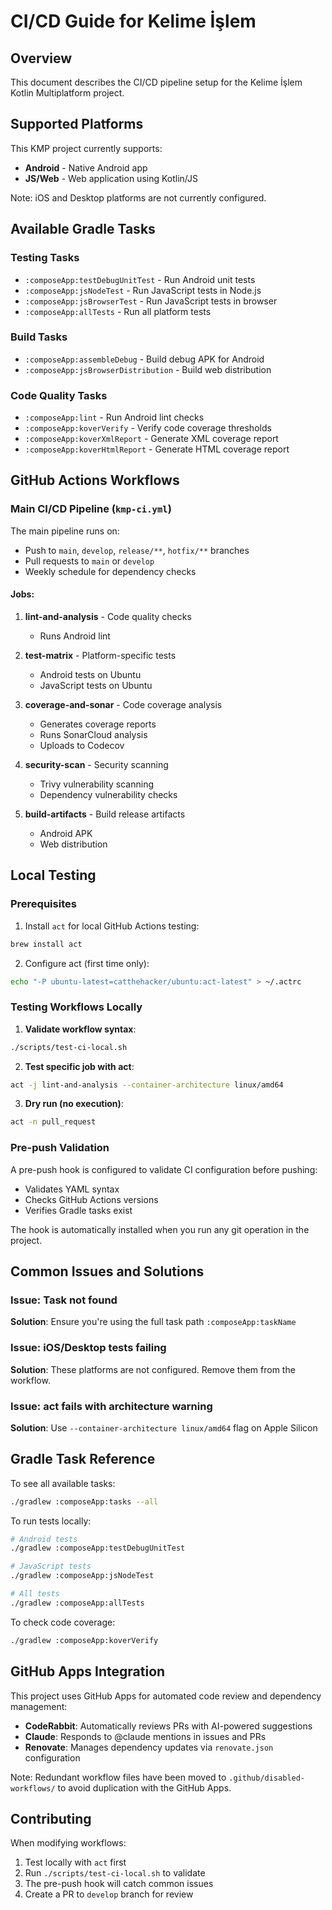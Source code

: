 # CI/CD Guide for Kelime İşlem

## Overview

This document describes the CI/CD pipeline setup for the Kelime İşlem Kotlin Multiplatform project.

## Supported Platforms

This KMP project currently supports:
- **Android** - Native Android app
- **JS/Web** - Web application using Kotlin/JS

Note: iOS and Desktop platforms are not currently configured.

## Available Gradle Tasks

### Testing Tasks
- `:composeApp:testDebugUnitTest` - Run Android unit tests
- `:composeApp:jsNodeTest` - Run JavaScript tests in Node.js
- `:composeApp:jsBrowserTest` - Run JavaScript tests in browser
- `:composeApp:allTests` - Run all platform tests

### Build Tasks
- `:composeApp:assembleDebug` - Build debug APK for Android
- `:composeApp:jsBrowserDistribution` - Build web distribution

### Code Quality Tasks
- `:composeApp:lint` - Run Android lint checks
- `:composeApp:koverVerify` - Verify code coverage thresholds
- `:composeApp:koverXmlReport` - Generate XML coverage report
- `:composeApp:koverHtmlReport` - Generate HTML coverage report

## GitHub Actions Workflows

### Main CI/CD Pipeline (`kmp-ci.yml`)

The main pipeline runs on:
- Push to `main`, `develop`, `release/**`, `hotfix/**` branches
- Pull requests to `main` or `develop`
- Weekly schedule for dependency checks

#### Jobs:

1. **lint-and-analysis** - Code quality checks
   - Runs Android lint

2. **test-matrix** - Platform-specific tests
   - Android tests on Ubuntu
   - JavaScript tests on Ubuntu

3. **coverage-and-sonar** - Code coverage analysis
   - Generates coverage reports
   - Runs SonarCloud analysis
   - Uploads to Codecov

4. **security-scan** - Security scanning
   - Trivy vulnerability scanning
   - Dependency vulnerability checks

5. **build-artifacts** - Build release artifacts
   - Android APK
   - Web distribution

## Local Testing

### Prerequisites

1. Install `act` for local GitHub Actions testing:
```bash
brew install act
```

2. Configure act (first time only):
```bash
echo "-P ubuntu-latest=catthehacker/ubuntu:act-latest" > ~/.actrc
```

### Testing Workflows Locally

1. **Validate workflow syntax**:
```bash
./scripts/test-ci-local.sh
```

2. **Test specific job with act**:
```bash
act -j lint-and-analysis --container-architecture linux/amd64
```

3. **Dry run (no execution)**:
```bash
act -n pull_request
```

### Pre-push Validation

A pre-push hook is configured to validate CI configuration before pushing:
- Validates YAML syntax
- Checks GitHub Actions versions
- Verifies Gradle tasks exist

The hook is automatically installed when you run any git operation in the project.

## Common Issues and Solutions

### Issue: Task not found
**Solution**: Ensure you're using the full task path `:composeApp:taskName`

### Issue: iOS/Desktop tests failing
**Solution**: These platforms are not configured. Remove them from the workflow.

### Issue: act fails with architecture warning
**Solution**: Use `--container-architecture linux/amd64` flag on Apple Silicon

## Gradle Task Reference

To see all available tasks:
```bash
./gradlew :composeApp:tasks --all
```

To run tests locally:
```bash
# Android tests
./gradlew :composeApp:testDebugUnitTest

# JavaScript tests
./gradlew :composeApp:jsNodeTest

# All tests
./gradlew :composeApp:allTests
```

To check code coverage:
```bash
./gradlew :composeApp:koverVerify
```

## GitHub Apps Integration

This project uses GitHub Apps for automated code review and dependency management:

- **CodeRabbit**: Automatically reviews PRs with AI-powered suggestions
- **Claude**: Responds to @claude mentions in issues and PRs
- **Renovate**: Manages dependency updates via `renovate.json` configuration

Note: Redundant workflow files have been moved to `.github/disabled-workflows/` to avoid duplication with the GitHub Apps.

## Contributing

When modifying workflows:
1. Test locally with `act` first
2. Run `./scripts/test-ci-local.sh` to validate
3. The pre-push hook will catch common issues
4. Create a PR to `develop` branch for review